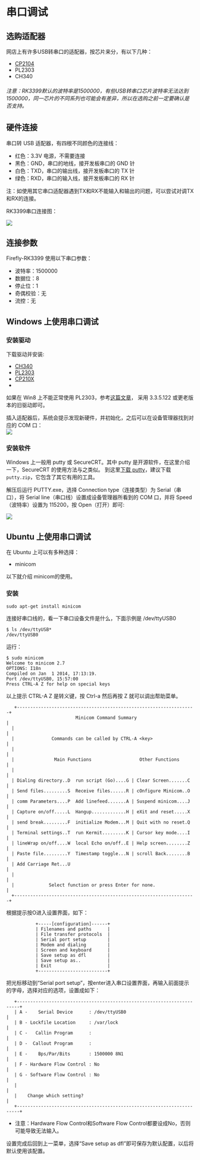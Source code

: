 # 串口调试   
## 选购适配器

网店上有许多USB转串口的适配器，按芯片来分，有以下几种：

* [CP2104](https://item.taobao.com/item.htm?spm=a1z10.5-c.w4002-12605442688.14.aa5e1e8srwECg&id=546045713700)
* PL2303  
* CH340   

###### 注意：RK3399默认的波特率是1500000，有些USB转串口芯片波特率无法达到1500000，同一芯片的不同系列也可能会有差异，所以在选购之前一定要确认是否支持。

## 硬件连接

串口转 USB 适配器，有四根不同颜色的连接线：

* 红色：3.3V 电源，不需要连接
* 黑色：GND，串口的地线，接开发板串口的 GND 针
* 白色：TXD，串口的输出线，接开发板串口的 TX 针
* 绿色：RXD，串口的输入线，接开发板串口的 RX 针

注：如使用其它串口适配器遇到TX和RX不能输入和输出的问题，可以尝试对调TX和RX的连接。

RK3399串口连接图：

![](img/debug1.jpg)
## 连接参数

Firefly-RK3399 使用以下串口参数：

* 波特率：1500000
* 数据位：8
* 停止位：1
* 奇偶校验：无
* 流控：无

## Windows 上使用串口调试

### 安装驱动

下载驱动并安装:

* [CH340](https://sparks.gogo.co.nz/ch340.html)
* [PL2303](http://www.prolific.com.tw/US/ShowProduct.aspx?pcid=41)
* [CP210X](https://www.silabs.com/products/development-tools/software/usb-to-uart-bridge-vcp-drivers)
* 
如果在 Win8 上不能正常使用 PL2303，参考[这篇文章](http://blog.csdn.net/ropai/article/details/19619951)， 采用 3.3.5.122 或更老版本的旧驱动即可。

插入适配器后，系统会提示发现新硬件，并初始化，之后可以在设备管理器找到对应的 COM 口：   
![](img/debug2.png)

### 安装软件

Windows 上一般用 putty 或 SecureCRT。其中 putty 是开源软件，在这里介绍一下，SecureCRT 的使用方法与之类似。
到这里[下载 putty](http://www.chiark.greenend.org.uk/~sgtatham/putty/download.html)，建议下载 `putty.zip`，它包含了其它有用的工具。

解压后运行 PUTTY.exe，选择 Connection type（连接类型）为 Serial（串口），将 Serial line（串口线）设置成设备管理器所看到的  COM 口，并将 Speed（波特率）设置为 115200，按 Open（打开）即可:   

![](img/debug3.png)

## Ubuntu 上使用串口调试

在 Ubuntu 上可以有多种选择：

* minicom

以下就介绍 minicom的使用。

### 安装
```
sudo apt-get install minicom
```
连接好串口线的，看一下串口设备文件是什么，下面示例是 /dev/ttyUSB0
```
$ ls /dev/ttyUSB*
/dev/ttyUSB0
```
运行：
```
$ sudo minicom
Welcome to minicom 2.7                                       
OPTIONS: I18n       
Compiled on Jan  1 2014, 17:13:19.     
Port /dev/ttyUSB0, 15:57:00                                 
Press CTRL-A Z for help on special keys
```
以上提示 CTRL-A Z 是转义键，按 Ctrl-a 然后再按 Z 就可以调出帮助菜单。
```
   +-------------------------------------------------------------------+
                          Minicom Command Summary                      |
  |                                                                    |
  |              Commands can be called by CTRL-A <key>                |
  |                                                                    |
  |               Main Functions                  Other Functions      |
  |                                                                    |
  | Dialing directory..D  run script (Go)....G | Clear Screen.......C  |
  | Send files.........S  Receive files......R | cOnfigure Minicom..O  |
  | comm Parameters....P  Add linefeed.......A | Suspend minicom....J  |
  | Capture on/off.....L  Hangup.............H | eXit and reset.....X  |
  | send break.........F  initialize Modem...M | Quit with no reset.Q  |
  | Terminal settings..T  run Kermit.........K | Cursor key mode....I  |
  | lineWrap on/off....W  local Echo on/off..E | Help screen........Z  |
  | Paste file.........Y  Timestamp toggle...N | scroll Back........B  |
  | Add Carriage Ret...U                                               |
  |                                                                    |
  |             Select function or press Enter for none.               |
  +--------------------------------------------------------------------+
```
根据提示按O进入设置界面，如下：
```
           +-----[configuration]------+  
           | Filenames and paths      |   
           | File transfer protocols  |   
           | Serial port setup        |  
           | Modem and dialing        |  
           | Screen and keyboard      | 
           | Save setup as dfl        | 
           | Save setup as..          |                 
           | Exit                     |                 
           +--------------------------+
```
把光标移动到“Serial port setup”，按enter进入串口设置界面，再输入前面提示的字母，选择对应的选项，设置成如下：
```
   +-----------------------------------------------------------------------+                                          
   | A -    Serial Device      : /dev/ttyUSB0                              |                                          
   | B - Lockfile Location     : /var/lock                                 |                                          
   | C -   Callin Program      :                                           |                                          
   | D -  Callout Program      :                                           |                                          
   | E -    Bps/Par/Bits       : 1500000 8N1                               |                                          
   | F - Hardware Flow Control : No                                        |                                          
   | G - Software Flow Control : No                                        |                                          
   |                                                                       |                                          
   |    Change which setting?                                              |                                          
   +-----------------------------------------------------------------------+
   ```
* 注意：Hardware Flow Control和Software Flow Control都要设成No，否则可能导致无法输入。

设置完成后回到上一菜单，选择“Save setup as dfl”即可保存为默认配置，以后将默认使用该配置。